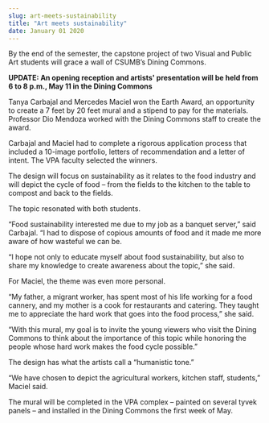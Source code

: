 ```yaml
---
slug: art-meets-sustainability
title: "Art meets sustainability"
date: January 01 2020
---
```


<p>By the end of the semester, the capstone project of two Visual and Public Art students will grace a wall of CSUMB’s Dining Commons.</p><p><strong>UPDATE: An opening reception and artists' presentation will be held from 6 to 8 p.m., May 11 in the Dining Commons</strong>
</p><p>Tanya Carbajal and Mercedes Maciel won the Earth Award, an opportunity to create a 7 feet by 20 feet mural and a stipend to pay for the materials. Professor Dio Mendoza worked with the Dining Commons staff to create the award.
</p><p>Carbajal and Maciel had to complete a rigorous application process that included a 10&#45;image portfolio, letters of recommendation and a letter of intent. The VPA faculty selected the winners.
</p><p>The design will focus on sustainability as it relates to the food industry and will depict the cycle of food – from the fields to the kitchen to the table to compost and back to the fields.
</p><p>The topic resonated with both students.

“Food sustainability interested me due to my job as a banquet server,” said Carbajal. “I had to dispose of copious amounts of food and it made me more aware of how wasteful we can be.

“I hope not only to educate myself about food sustainability, but also to share my knowledge to create awareness about the topic,” she said.

For Maciel, the theme was even more personal.

“My father, a migrant worker, has spent most of his life working for a food cannery, and my mother is a cook for restaurants and catering. They taught me to appreciate the hard work that goes into the food process,” she said.

“With this mural, my goal is to invite the young viewers who visit the Dining Commons to think about the importance of this topic while honoring the people whose hard work makes the food cycle possible.”

The design has what the artists call a “humanistic tone.”

“We have chosen to depict the agricultural workers, kitchen staff, students,” Maciel said.
</p><p>The mural will be completed in the VPA complex – painted on several tyvek panels – and installed in the Dining Commons the first week of May.
</p>
